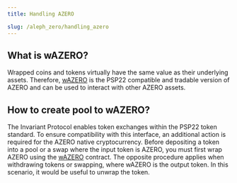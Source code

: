```yaml
---
title: Handling AZERO

slug: /aleph_zero/handling_azero
---
```


## What is wAZERO?

Wrapped coins and tokens virtually have the same value as their underlying assets. Therefore, [wAZERO](https://github.com/Cardinal-Cryptography/wAZERO) is the PSP22 compatible and tradable version of AZERO and can be used to interact with other AZERO assets.

## How to create pool to wAZERO?

The Invariant Protocol enables token exchanges within the PSP22 token standard. To ensure compatibility with this interface, an additional action is required for the AZERO native cryptocurrency. Before depositing a token into a pool or a swap where the input token is AZERO, you must first wrap AZERO using the [wAZERO](https://github.com/Cardinal-Cryptography/wAZERO) contract. The opposite procedure applies when withdrawing tokens or swapping, where wAZERO is the output token. In this scenario, it would be useful to unwrap the token.
